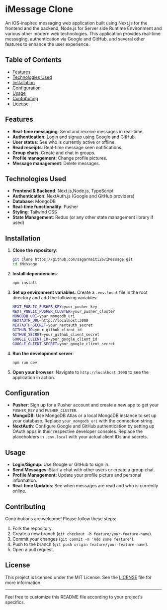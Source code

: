 # iMessage Clone

An iOS-inspired messaging web application built using Next.js for the frontend and the backend, Node.js for Server side Runtime Environment and various other modern web technologies. This application provides real-time messaging, authentication via Google and GitHub, and several other features to enhance the user experience.

## Table of Contents

- [Features](#features)
- [Technologies Used](#technologies-used)
- [Installation](#installation)
- [Configuration](#configuration)
- [Usage](#usage)
- [Contributing](#contributing)
- [License](#license)

## Features

- **Real-time messaging**: Send and receive messages in real-time.
- **Authentication**: Login and signup using Google and GitHub.
- **User status**: See who is currently active or offline.
- **Read receipts**: Real-time message seen notifications.
- **Group chats**: Create and chat in groups.
- **Profile management**: Change profile pictures.
- **Message management**: Delete messages.

## Technologies Used

- **Frontend & Backend**: Next.js,Node.js, TypeScript
- **Authentication**: NextAuth.js (Google and GitHub providers)
- **Database**: MongoDB
- **Real-time functionality**: Pusher
- **Styling**: Tailwind CSS
- **State Management**: Redux (or any other state management library if used)

## Installation

1. **Clone the repository**:
   ```sh
   git clone https://github.com/sagarmaiti26/iMessage.git
   cd iMessage
   ```

2. **Install dependencies**:
   ```sh
   npm install
   ```

3. **Set up environment variables**:
   Create a `.env.local` file in the root directory and add the following variables:
   ```sh
   NEXT_PUBLIC_PUSHER_KEY=your_pusher_key
   NEXT_PUBLIC_PUSHER_CLUSTER=your_pusher_cluster
   MONGODB_URI=your_mongodb_uri
   NEXTAUTH_URL=http://localhost:3000
   NEXTAUTH_SECRET=your_nextauth_secret
   GITHUB_ID=your_github_client_id
   GITHUB_SECRET=your_github_client_secret
   GOOGLE_CLIENT_ID=your_google_client_id
   GOOGLE_CLIENT_SECRET=your_google_client_secret
   ```

4. **Run the development server**:
   ```sh
   npm run dev
   ```

5. **Open your browser**:
   Navigate to `http://localhost:3000` to see the application in action.

## Configuration

- **Pusher**: Sign up for a Pusher account and create a new app to get your `PUSHER_KEY` and `PUSHER_CLUSTER`.
- **MongoDB**: Use MongoDB Atlas or a local MongoDB instance to set up your database. Replace `your_mongodb_uri` with the connection string.
- **NextAuth**: Configure Google and GitHub authentication by setting up OAuth apps in their respective developer consoles. Replace the placeholders in `.env.local` with your actual client IDs and secrets.

## Usage

- **Login/Signup**: Use Google or GitHub to sign in.
- **Send Messages**: Start a chat with other users or create a group chat.
- **Profile Management**: Update your profile picture and personal information.
- **Real-time Updates**: See when messages are read and who is currently online.

## Contributing

Contributions are welcome! Please follow these steps:

1. Fork the repository.
2. Create a new branch (`git checkout -b feature/your-feature-name`).
3. Commit your changes (`git commit -m 'Add some feature'`).
4. Push to the branch (`git push origin feature/your-feature-name`).
5. Open a pull request.

## License

This project is licensed under the MIT License. See the [LICENSE](LICENSE) file for more information.

---

Feel free to customize this README file according to your project's specifics.
